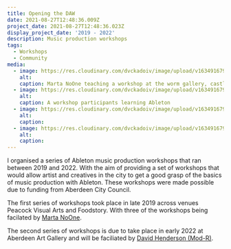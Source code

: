 ```yaml
---
title: Opening the DAW
date: 2021-08-27T12:48:36.009Z
project_date: 2021-08-27T12:48:36.023Z
display_project_date: '2019 - 2022'
description: Music production workshops
tags:
  - Workshops
  - Community
media:
  - image: https://res.cloudinary.com/dvckadoiv/image/upload/v1634916794/Soft%20Refresh/opening%20the%20DAW/opening_the_daw-1284-pichi_wpvcxu.jpg
    alt:
    caption: Marta NoOne teaching a workshop at the worm gallery, castlegate.
  - image: https://res.cloudinary.com/dvckadoiv/image/upload/v1634916794/Soft%20Refresh/opening%20the%20DAW/opening_the_daw-1282-pichi_txft4u.jpg
    alt:
    caption: A workshop participants learning Ableton
  - image: https://res.cloudinary.com/dvckadoiv/image/upload/v1634916794/Soft%20Refresh/opening%20the%20DAW/opening_the_daw-1274-pichi_msaz3m.jpg
    alt:
    caption: 
  - image: https://res.cloudinary.com/dvckadoiv/image/upload/v1634916794/Soft%20Refresh/opening%20the%20DAW/opening_the_daw-1275-pichi_rfedae.jpg
    alt:
    caption: 
---
```

I organised a series of Ableton music production workshops that ran between 2019 and 2022. With the aim of providing a set of workshops that would allow artist and creatives in the city to get a good grasp of the basics of music production with Ableton. These workshops were made possible due to funding from Aberdeen City Council.

The first series of workshops took place in late 2019 across venues Peacock Visual Arts and Foodstory. With three of the workshops being facilated by [Marta NoOne](https://silentchaos.co.uk/).

The second series of workshops is due to take place in early 2022 at Aberdeen Art Gallery and will be faciliated by [David Henderson (Mod-R)](https://soundcloud.com/mod-r-dj).